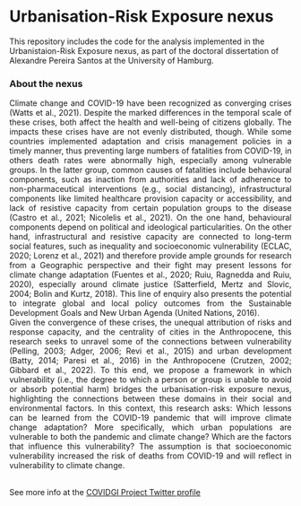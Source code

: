 <h1>Urbanisation-Risk Exposure nexus</h1>

This repository includes the code for the analysis implemented in the Urbanistaion-Risk Exposure nexus, as part of the doctoral dissertation of Alexandre Pereira Santos at the University of Hamburg.

<h3> About the nexus</h3>

<p align="justify">Climate change and COVID-19 have been recognized as converging crises (Watts et al., 2021). Despite the marked differences in the temporal scale of these crises, both affect the health and well-being of citizens globally. The impacts these crises have are not evenly distributed, though. While some countries implemented adaptation and crisis management policies in a timely manner, thus preventing large numbers of fatalities from COVID-19, in others death rates were abnormally high, especially among vulnerable groups. In the latter group, common causes of fatalities include behavioural components, such as inaction from authorities and lack of adherence to non-pharmaceutical interventions (e.g., social distancing), infrastructural components like limited healthcare provision capacity or accessibility, and lack of resistive capacity from certain population groups to the disease (Castro et al., 2021; Nicolelis et al., 2021).  On the one hand, behavioural components depend on political and ideological particularities. On the other hand, infrastructural and resistive capacity are connected to long-term social features, such as inequality and socioeconomic vulnerability (ECLAC, 2020; Lorenz et al., 2021) and therefore provide ample grounds for research from a Geographic perspective and their fight may present lessons for climate change adaptation (Fuentes et al., 2020; Ruiu, Ragnedda and Ruiu, 2020), especially around climate justice (Satterfield, Mertz and Slovic, 2004; Bolin and Kurtz, 2018). This line of enquiry also presents the potential to integrate global and local policy outcomes from the Sustainable Development Goals and New Urban Agenda (United Nations, 2016).<br>
Given the convergence of these crises, the unequal attribution of risks and response capacity, and the centrality of cities in the Anthropocene, this research seeks to unravel some of the connections between vulnerability (Pelling, 2003; Adger, 2006; Revi et al., 2015) and urban development (Batty, 2014; Paresi et al., 2016) in the Anthropocene (Crutzen, 2002; Gibbard et al., 2022). To this end, we propose a framework in which vulnerability (i.e., the degree to which a person or group is unable to avoid or absorb potential harm) bridges the urbanisation-risk exposure nexus, highlighting the connections between these domains in their social and environmental factors. In this context, this research asks: Which lessons can be learned from the COVID-19 pandemic that will improve climate change adaptation? More specifically, which urban populations are vulnerable to both the pandemic and climate change? Which are the factors that influence this vulnerability? The assumption is that socioeconomic vulnerability increased the risk of deaths from COVID-19 and will reflect in vulnerability to climate change.</p>
<br>
See more info at the <a href="https://twitter.com/covidgi">COVIDGI Project Twitter profile</a>

